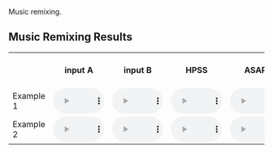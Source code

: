 Music remixing.

## Music Remixing Results
<table>
  <tr>
	<th></th>
    <th>input A</th>
    <th>input B</th>
    <th>HPSS</th>
	<th>ASAP</th>
	<th>Disentangled VAE (proposed)</th>
  </tr>
  <tr>
	<td>Example 1</td>
    <td><audio controls src="./media/RWC-Clipped/SpectralMorphingDemo 01-000.wav" style="width:100px;height:50px;"></audio></td>
    <td><audio controls src="./media/RWC-Clipped/SpectralMorphingDemo 02-001.wav" style="width:100px;height:50px;"></audio></td>
    <td><audio controls src="./media/HPSSResults/SpectralMorphingDemo 01-000.wav" style="width:100px;height:50px;"></audio></td>
	<td><audio controls src="./media/SpectralMorphingResults/SpectralMorphingDemo 1-000.wav" style="width:100px;height:50px;"></audio></td>
	<td><audio controls src="" style="width:100px;height:50px;"></audio></td>
  </tr>
  <tr>
	<td>Example 2</td>
    <td><audio controls src="./media/RWC-Clipped/SpectralMorphingDemo 03-047.wav" style="width:100px;height:50px;"></audio></td>
    <td><audio controls src="./media/RWC-Clipped/SpectralMorphingDemo 04-050.wav" style="width:100px;height:50px;"></audio></td>
    <td><audio controls src="./media/HPSSResults/SpectralMorphingDemo 03-047.wav" style="width:100px;height:50px;"></audio></td>
	<td><audio controls src="./media/SpectralMorphingResults/SpectralMorphingDemo 3-047.wav" style="width:100px;height:50px;"></audio></td>
	<td><audio controls src="" style="width:100px;height:50px;"></audio></td>
  </tr>
</table>
